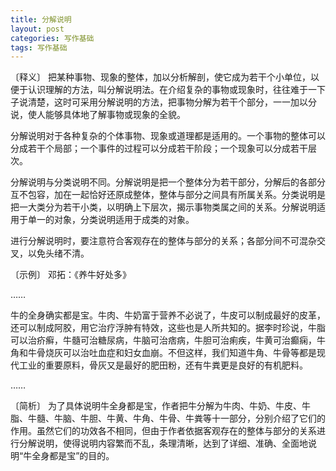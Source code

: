 ```yaml
---
title: 分解说明
layout: post
categories: 写作基础
tags: 写作基础
---
```


〔释义〕 把某种事物、现象的整体，加以分析解剖，使它成为若干个小单位，以便于认识理解的方法，叫分解说明法。在介绍复杂的事物或现象时，往往难于一下子说清楚，这时可采用分解说明的方法，把事物分解为若干个部分，一一加以分说，使人能够具体地了解事物或现象的全貌。

分解说明对于各种复杂的个体事物、现象或道理都是适用的。一个事物的整体可以分成若干个局部；一个事件的过程可以分成若干阶段；一个现象可以分成若干层次。

分解说明与分类说明不同。分解说明是把一个整体分为若干部分，分解后的各部分互不包容，加在一起恰好还原成整体，整体与部分之间具有所属关系。分类说明是把一大类分为若干小类，以明确上下层次，揭示事物类属之间的关系。分解说明适用于单一的对象，分类说明适用于成类的对象。

进行分解说明时，要注意符合客观存在的整体与部分的关系；各部分间不可混杂交叉，以免头绪不清。

〔示例〕 邓拓：《养牛好处多》

……

牛的全身确实都是宝。牛肉、牛奶富于营养不必说了，牛皮可以制成最好的皮革，还可以制成阿胶，用它治疗浮肿有特效，这些也是人所共知的。据李时珍说，牛脂可以治疥癣，牛髓可治糖尿病，牛脑可治痞病，牛胆可治痢疾，牛黄可治癫痫，牛角和牛骨烧灰可以治吐血症和妇女血崩。不但这样，我们知道牛角、牛骨等都是现代工业的重要原料，骨灰又是最好的肥田粉，还有牛粪更是良好的有机肥料。

……

〔简析〕 为了具体说明牛全身都是宝，作者把牛分解为牛肉、牛奶、牛皮、牛脂、牛髓、牛脑、牛胆、牛黄、牛角、牛骨、牛粪等十一部分，分别介绍了它们的作用。虽然它们的功效各不相同，但由于作者依据客观存在的整体与部分的关系进行分解说明，使得说明内容繁而不乱，条理清晰，达到了详细、准确、全面地说明“牛全身都是宝”的目的。 